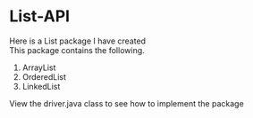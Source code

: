 # List-API
Here is a List package I have created </br>
This package contains the following. </br>
1. ArrayList
2. OrderedList
3. LinkedList

View the driver.java class to see how to implement the package
